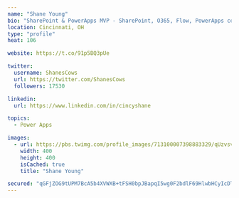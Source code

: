 ```yaml
---
name: "Shane Young"
bio: "SharePoint & PowerApps MVP - SharePoint, O365, Flow, PowerApps consulting? @PowerApps911 | Pure Snark? You found it."
location: Cincinnati, OH
type: "profile"
heat: 106

website: https://t.co/91p5BQ3pUe

twitter:
  username: ShanesCows
  url: https://twitter.com/ShanesCows
  followers: 17530

linkedin:
  url: https://www.linkedin.com/in/cincyshane

topics:
  - Power Apps

images:
  - url: https://pbs.twimg.com/profile_images/713100007398883329/qUzvsvQ3_400x400.jpg
    width: 400
    height: 400
    isCached: true
    title: "Shane Young"

secured: "qGFjZOG9tUPM7BcA5b4XVWXB+tFSH0bpJBapqI5wg0F2bdlF69HlwbHCyIcDTfmqPLS4QMVaUKjywwVVvImyJz9J7Nt6OnKgHEgwYKOXo68u98+hX8sqJwYh0cvycitCJTmhGwDSZzuPmpW6yD6Gc/R9JTnFHoVNtro52B8IY5X6Jz6uxoYEzscZmG9y1fANl4uffxtvzQ9rLI7UvUD2KIRqFn7+bq+AGMaqeocdtY5L56rJaLCBrxjTK4hDQ7RqppDDx/bJ4JQvnHoG7qpNZL4U0g78ST92jmgYoH+g1IHVPyD68Bz6HrAbpfPfunqIlGysI8BEaENv2V/FFro3H+Z/CrnjC6HXAfdgvTVYiY6P0F58OmgDY1I0PH82rXTj7Jv9CHKysmpINDBZlsPxOvqhtPU9E4UqTfRKYl4oQ7k=;/q6u9RWb2n1h7E8SIr3eug=="
---
```


